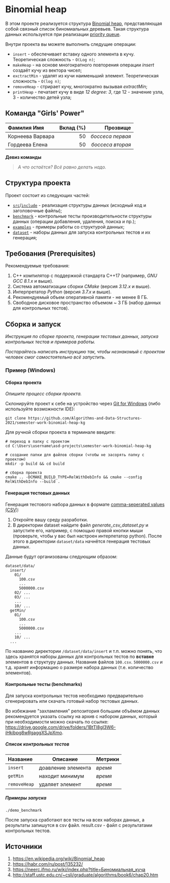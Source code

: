 # Binomial heap

В этом проекте реализуется структура [Binomial heap](https://en.wikipedia.org/wiki/Binomial_heap), представляющая собой связный список биномиальных деревьев.
Такая структура данных используется при реализации [priority queue](https://en.wikipedia.org/wiki/Priority_queue#:~:text=In%20computer%20science%2C%20a%20priority,an%20element%20with%20low%20priority.).

Внутри проекта вы можете выполнить следущие операции:
- `insert` - обеспечивает вставку одного элемента в кучу. Теоретическая сложность - `O(Log n)`;
- `makeHeap` - на основе многократного повторения операции _insert_ создаёт кучу из вектора чисел;
- `exctractMin` - удалят из кучи наименьший элемент. Теоретическая сложность - `O(log n)`;
- `removeHeap` - стрирает кучу, многократно вызывая _extractMin_; 
- `printHeap` - печатает кучу в виде _12 degree: 3_, где 12 - значение узла, 3 - количество детей узла; 

## Команда "Girls' Power"

| Фамилия Имя      | Вклад (%) | Прозвище          |
| :---             |   ---:    |  ---:             |
| Корнеева Варвара | 50        |  _боссеса первая_ |
| Гордеева Елена   | 50        |  _боссеса вторая_ |


**Девиз команды**
> _А что остаётся? Всё равно делать надо._

## Структура проекта

Проект состоит из следующих частей:

- [`src`](src)/[`include`](include) - реализация структуры данных (исходный код и заголовочные файлы);
- [`benchmark`](benchmark) - контрольные тесты производительности структуры данных (операции добавления, удаления,
  поиска и пр.);
- [`examples`](examples) - примеры работы со структурой данных;
- [`dataset`](dataset) - наборы данных для запуска контрольных тестов и их генерация;

## Требования (Prerequisites)

Рекомендуемые требования:

1. С++ компилятор c поддержкой стандарта C++17 (например, _GNU GCC 8.1.x_ и выше).
2. Система автоматизации сборки _CMake_ (версия _3.12.x_ и выше).
3. Интерпретатор _Python_ (версия _3.7.x_ и выше).
4. Рекомендуемый объем оперативной памяти - не менее 8 ГБ.
5. Свободное дисковое пространство объемом ~ 3 ГБ (набор данных для контрольных тестов).

## Сборка и запуск

_Инструкция по сборке проекта, генерации тестовых данных, запуска контрольных тестов и примеров работы._

_Постарайтесь написать инструкцию так, чтобы незнакомый с проектом человек смог самостоятельно всё запустить._

### Пример (Windows)

#### Сборка проекта

_Опишите процесс сборки проекта._

Склонируйте проект к себе на устройство через [Git for Windows](https://gitforwindows.org/) (либо используйте
возможности IDE):

```shell
git clone https://github.com/Algorithms-and-Data-Structures-2021/semester-work-binomial-heap-kg
```

Для ручной сборки проекта в терминале введите:

```shell
# переход в папку с проектом
cd C:\Users\username\asd-projects\semester-work-binomial-heap-kg

# создание папки для файлов сборки (чтобы не засорять папку с проектом) 
mkdir -p build && cd build 

# сборка проекта
cmake .. -DCMAKE_BUILD_TYPE=RelWithDebInfo && cmake --config RelWithDebInfo --build . 
```

#### Генерация тестовых данных

Генерация тестового набора данных в
формате [comma-seperated values (CSV)](https://en.wikipedia.org/wiki/Comma-separated_values):
1. Откройте вашу среду разработки.
2. В директории dataset найдите файл _generate_csv_dataset.py_ и запустите его, например, с помощью правой кнопки мыши 
   (проверьте, чтобы у вас был настроен интерпетатор python). После этого в директории `dataset/data` начнётся генерация тестовых данных.
   
Данные будут организованы следующим образом:
```shell
dataset/data/
  insert/
    01/
      100.csv
      ...
      5000000.csv
    02/ ...
    03/ ...
    ...
    10/ ...
  getMin/
    01/
      100.csv
      ...
      5000000.csv
    ...
    10/ ...
  ...
```

По названию директории `/dataset/data/insert` и т.п. можно понять, что здесь хранятся наборы данных для контрольных тестов по
**вставке** элементов в структуру данных. Названия файлов `100.csv`. `5000000.csv` и т.д. хранят информацию о размере набора данных (т.е. количество элементов). 

#### Контрольные тесты (benchmarks)

Для запуска контрольных тестов необходимо предварительно сгенерировать или скачать готовый набор тестовых данных.

Во избежание "захламления" репозитория большим объёмом данных рекомендуется указать ссылку на архив с
набором данных, который при необходимости можно скачать по ссылке: https://drive.google.com/drive/folders/1BtTl8gI3W6-iHkibpg8wRgaggXSJpXmo.

##### Список контрольных тестов

| Название      | Описание           | Метрики   |
| :---          | ---                | :---      |
| `insert`      | доавление элемента | _время_   |
| `getMin`      | находит минимум    | _время_   |
| `removeHeap`  | удаляет элемент    | _время_   |

##### Примеры запуска

```shell
./demo_benchmark
```
После запуска сработают все тесты на всех наборах данных, а результаты запишутся в csv файл.
result.csv - файл с результатами контрольных тестов.

## Источники

1. https://en.wikipedia.org/wiki/Binomial_heap
2. https://habr.com/ru/post/135232/
3. https://neerc.ifmo.ru/wiki/index.php?title=Биномиальная_куча
4. http://staff.ustc.edu.cn/~csli/graduate/algorithms/book6/chap20.htm
